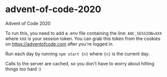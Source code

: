 # advent-of-code-2020
Advent of Code 2020

To run this, you need to add a .env file containing the line:
`AOC_SESSION=XXX`
where `XXX` is your session token. You can grab this token from the cookies on https://adventofcode.com after you're logged in.

Run each day by running `npm start {n}` where `{n}` is the current day.

Calls to the server are cached, so you don't have to worry about hitting things too hard :)
